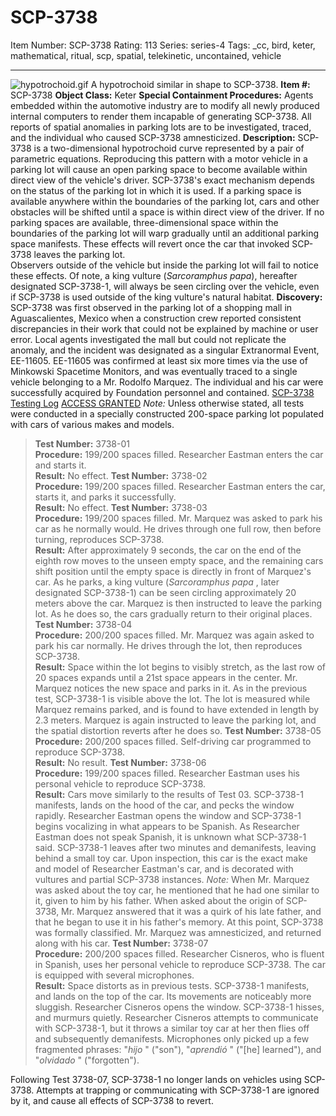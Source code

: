 # SCP-3738
Item Number: SCP-3738
Rating: 113
Series: series-4
Tags: _cc, bird, keter, mathematical, ritual, scp, spatial, telekinetic, uncontained, vehicle

---

![hypotrochoid.gif](https://scp-wiki.wdfiles.com/local--files/scp-3738/hypotrochoid.gif)
A hypotrochoid similar in shape to SCP-3738.
**Item #:** SCP-3738
**Object Class:** Keter
**Special Containment Procedures:** Agents embedded within the automotive industry are to modify all newly produced internal computers to render them incapable of generating SCP-3738. All reports of spatial anomalies in parking lots are to be investigated, traced, and the individual who caused SCP-3738 amnesticized.
**Description:** SCP-3738 is a two-dimensional hypotrochoid curve represented by a pair of parametric equations. Reproducing this pattern with a motor vehicle in a parking lot will cause an open parking space to become available within direct view of the vehicle's driver.
SCP-3738's exact mechanism depends on the status of the parking lot in which it is used. If a parking space is available anywhere within the boundaries of the parking lot, cars and other obstacles will be shifted until a space is within direct view of the driver. If no parking spaces are available, three-dimensional space within the boundaries of the parking lot will warp gradually until an additional parking space manifests.
These effects will revert once the car that invoked SCP-3738 leaves the parking lot.  
Observers outside of the vehicle but inside the parking lot will fail to notice these effects. Of note, a king vulture (_Sarcoramphus papa_), hereafter designated SCP-3738-1, will always be seen circling over the vehicle, even if SCP-3738 is used outside of the king vulture's natural habitat.
**Discovery:** SCP-3738 was first observed in the parking lot of a shopping mall in Aguascalientes, Mexico when a construction crew reported consistent discrepancies in their work that could not be explained by machine or user error. Local agents investigated the mall but could not replicate the anomaly, and the incident was designated as a singular Extranormal Event, EE-11605.
EE-11605 was confirmed at least six more times via the use of Minkowski Spacetime Monitors, and was eventually traced to a single vehicle belonging to a Mr. Rodolfo Marquez. The individual and his car were successfully acquired by Foundation personnel and contained.
[SCP-3738 Testing Log](javascript:;)
[ACCESS GRANTED](javascript:;)
_Note:_ Unless otherwise stated, all tests were conducted in a specially constructed 200-space parking lot populated with cars of various makes and models.
> **Test Number:** 3738-01  
>  **Procedure:** 199/200 spaces filled. Researcher Eastman enters the car and starts it.  
>  **Result:** No effect.
> **Test Number:** 3738-02  
>  **Procedure:** 199/200 spaces filled. Researcher Eastman enters the car, starts it, and parks it successfully.  
>  **Result:** No effect.
> **Test Number:** 3738-03  
>  **Procedure:** 199/200 spaces filled. Mr. Marquez was asked to park his car as he normally would. He drives through one full row, then before turning, reproduces SCP-3738.  
>  **Result:** After approximately 9 seconds, the car on the end of the eighth row moves to the unseen empty space, and the remaining cars shift position until the empty space is directly in front of Marquez's car. As he parks, a king vulture (_Sarcoramphus papa_ , later designated SCP-3738-1) can be seen circling approximately 20 meters above the car. Marquez is then instructed to leave the parking lot. As he does so, the cars gradually return to their original places.
> **Test Number:** 3738-04  
>  **Procedure:** 200/200 spaces filled. Mr. Marquez was again asked to park his car normally. He drives through the lot, then reproduces SCP-3738.  
>  **Result:** Space within the lot begins to visibly stretch, as the last row of 20 spaces expands until a 21st space appears in the center. Mr. Marquez notices the new space and parks in it. As in the previous test, SCP-3738-1 is visible above the lot. The lot is measured while Marquez remains parked, and is found to have extended in length by 2.3 meters. Marquez is again instructed to leave the parking lot, and the spatial distortion reverts after he does so.
> **Test Number:** 3738-05  
>  **Procedure:** 200/200 spaces filled. Self-driving car programmed to reproduce SCP-3738.  
>  **Result:** No result.
> **Test Number:** 3738-06  
>  **Procedure:** 199/200 spaces filled. Researcher Eastman uses his personal vehicle to reproduce SCP-3738.  
>  **Result:** Cars move similarly to the results of Test 03. SCP-3738-1 manifests, lands on the hood of the car, and pecks the window rapidly. Researcher Eastman opens the window and SCP-3738-1 begins vocalizing in what appears to be Spanish. As Researcher Eastman does not speak Spanish, it is unknown what SCP-3738-1 said. SCP-3738-1 leaves after two minutes and demanifests, leaving behind a small toy car. Upon inspection, this car is the exact make and model of Researcher Eastman's car, and is decorated with vultures and partial SCP-3738 instances.
> _Note:_ When Mr. Marquez was asked about the toy car, he mentioned that he had one similar to it, given to him by his father. When asked about the origin of SCP-3738, Mr. Marquez answered that it was a quirk of his late father, and that he began to use it in his father's memory.
At this point, SCP-3738 was formally classified. Mr. Marquez was amnesticized, and returned along with his car.
> **Test Number:** 3738-07  
>  **Procedure:** 200/200 spaces filled. Researcher Cisneros, who is fluent in Spanish, uses her personal vehicle to reproduce SCP-3738. The car is equipped with several microphones.  
>  **Result:** Space distorts as in previous tests. SCP-3738-1 manifests, and lands on the top of the car. Its movements are noticeably more sluggish. Researcher Cisneros opens the window. SCP-3738-1 hisses, and murmurs quietly. Researcher Cisneros attempts to communicate with SCP-3738-1, but it throws a similar toy car at her then flies off and subsequently demanifests. Microphones only picked up a few fragmented phrases: "_hijo_ " ("son"), "_aprendió_ " ("[he] learned"), and "_olvidado_ " ("forgotten").
  
Following Test 3738-07, SCP-3738-1 no longer lands on vehicles using SCP-3738. Attempts at trapping or communicating with SCP-3738-1 are ignored by it, and cause all effects of SCP-3738 to revert. 